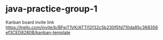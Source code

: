 # java-practice-group-1
Kanban board invite link https://trello.com/invite/b/BFeiT1VK/ATTI12f32c5b230f5fd710da85c368356ef3CED8280B/kanban-template
